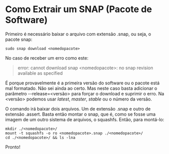# Como Extrair um SNAP (Pacote de Software)

Primeiro é necessário baixar o arquivo  com extensão .snap, ou seja, o pacote snap:
~~~shell
sudo snap download <nomedopacote>
~~~

No caso de receber um erro como este:
> error: cannot download snap \<nomedopacote\>: no snap revision available as specified

É porque provavelmente é a primeira versão do software ou o pacote está mal formatado. Não sei ainda ao certo. Mas neste caso basta adicionar o parâmetro --release=<versão> para forçar o download e suprimir o erro. Na <versão> podemos usar *latest*, *master*, *stable* ou o número da versão.

O comando irá baixar dois arquivos. Um de extensão .snap e outro de extensão .assert. Basta então montar o snap, que é, como se fosse uma imagem de um outro sistema de arquivos, o squashfs. Então, para montá-lo:
~~~shell
mkdir ./<nomedopacote>/
mount -t squashfs -o ro <nomedopacote>.snap ./<nomedopacote>/
cd ./<nomedopacote>/ && ls -lna
~~~

Pronto!
